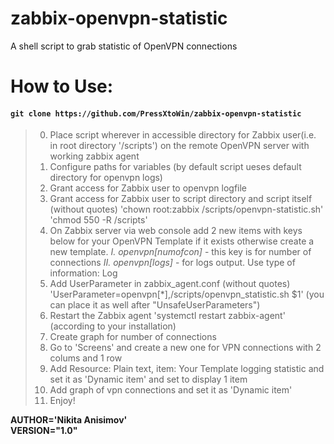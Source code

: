 # zabbix-openvpn-statistic
A shell script to grab statistic of OpenVPN connections
# How to Use:
   #### `git clone https://github.com/PressXtoWin/zabbix-openvpn-statistic`
   >0. Place script wherever in accessible directory
      for Zabbix user(i.e. in root directory '/scripts')
      on the remote OpenVPN server with working zabbix agent
   >1. Configure paths for variables
      (by default script ueses default directory for openvpn logs)
   >2. Grant access for Zabbix user to openvpn logfile
   >3. Grant access for Zabbix user to script directory
      and script itself (without quotes)
      'chown root:zabbix /scripts/openvpn-statistic.sh'
      'chmod 550 -R /scripts'
   >4. On Zabbix server via web console add 2 new items with keys below
      for your OpenVPN Template if it exists otherwise create a new template.
      *I. openvpn[numofcon]* - this key is for number of connections
      *II. openvpn[logs]* - for logs output. Use type of information: Log
   >5. Add UserParameter in zabbix_agent.conf (without quotes)
     'UserParameter=openvpn[*],/scripts/openvpn_statistic.sh $1'
      (you can place it as well after "UnsafeUserParameters")
   >6. Restart the Zabbix agent 'systemctl restart zabbix-agent'
      (according to your installation)
   >7. Create graph for number of connections
   >8. Go to 'Screens' and create a new one for VPN connections with 2 colums and 1 row
   >9. Add Resource: Plain text, item: Your Template logging statistic and       
      set it as 'Dynamic item' and set to display 1 item
   >10. Add graph of vpn connections and set it as 'Dynamic item'
   >11. Enjoy!
                                                                                
**AUTHOR='Nikita Anisimov'                                                     
VERSION="1.0"**                          
